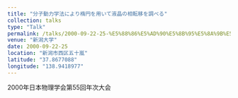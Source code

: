 ```yaml
---
title: "分子動力学法により楕円を用いて液晶の相転移を調べる"
collection: talks
type: "Talk"
permalink: /talks/2000-09-22-25-%E5%88%86%E5%AD%90%E5%8B%95%E5%8A%9B%E5%AD%A6%E6%B3%95%E3%81%AB%E3%82%88%E3%82%8A%E6%A5%95%E5%86%86%E3%82%92%E7%94%A8%E3%81%84%E3%81%A6%E6%B6%B2%E6%99%B6%E3%81%AE%E7%9B%B8%E8%BB%A2
venue: "新潟大学"
date: 2000-09-22-25
location: "新潟市西区五十嵐"
latitude: "37.8677088"
longitude: "138.9418977"
---
```


2000年日本物理学会第55回年次大会
